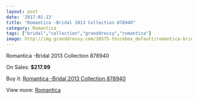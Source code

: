```yaml
---
layout: post
date: '2017-01-13'
title: "Romantica -Bridal 2013 Collection 878940"
category: Romantica
tags: ["bridal","collection","granddressy","romantica"]
image: http://img.granddressy.com/10575-thickbox_default/romantica-bridal-2013-collection-878940.jpg
---
```

Romantica -Bridal 2013 Collection 878940

On Sales: **$217.99**
<a href="https://www.granddressy.com/en/romantica/9693-romantica-bridal-2013-collection-878940.html"><amp-img layout="responsive" width="600" height="600" src="//img.granddressy.com/10575-thickbox_default/romantica-bridal-2013-collection-878940.jpg" alt="Romantica -Bridal 2013 Collection 878940 0" /></a>

Buy it: [Romantica -Bridal 2013 Collection 878940](https://www.granddressy.com/en/romantica/9693-romantica-bridal-2013-collection-878940.html "Romantica -Bridal 2013 Collection 878940")

View more: [Romantica](https://www.granddressy.com/en/287-romantica "Romantica")